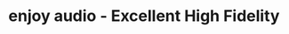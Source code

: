 ---
title: "enjoy audio - Excellent High Fidelity"
url: /cadolzburg/enjoy-audio-excellent-high-fidelity/
shop: Hifi
---
